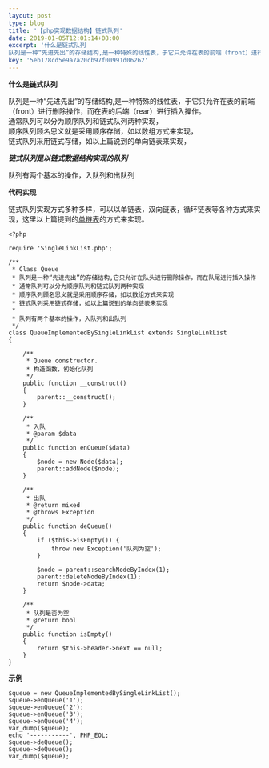 ```yaml
---  
layout: post  
type: blog  
title: '【php实现数据结构】链式队列'  
date: 2019-01-05T12:01:14+08:00  
excerpt: '什么是链式队列
队列是一种“先进先出”的存储结构,是一种特殊的线性表，于它只允许在表的前端（front）进行删除操作，而在表的后端（rear）进行插入操作。通常队列可以分为顺序队列和链式队列两种实现，'  
key: '5eb178cd5e9a7a20cb97f00991d06262'  
---  
```


**什么是链式队列**

队列是一种“先进先出”的存储结构,是一种特殊的线性表，于它只允许在表的前端（front）进行删除操作，而在表的后端（rear）进行插入操作。  
通常队列可以分为顺序队列和链式队列两种实现，  
顺序队列顾名思义就是采用顺序存储，如以数组方式来实现，  
链式队列采用链式存储，如以上篇说到的单向链表来实现，

***链式队列是以链式数据结构实现的队列***

队列有两个基本的操作，入队列和出队列

**代码实现**

链式队列实现方式多种多样，可以以单链表，双向链表，循环链表等各种方式来实现，这里以上篇提到的[单链表](https://segmentfault.com/a/1190000017764793)的方式来实现。

```
<?php

require 'SingleLinkList.php';

/**
 * Class Queue
 * 队列是一种“先进先出”的存储结构,它只允许在队头进行删除操作，而在队尾进行插入操作
 * 通常队列可以分为顺序队列和链式队列两种实现
 * 顺序队列顾名思义就是采用顺序存储，如以数组方式来实现
 * 链式队列采用链式存储，如以上篇说到的单向链表来实现
 *
 * 队列有两个基本的操作，入队列和出队列
 */
class QueueImplementedBySingleLinkList extends SingleLinkList
{

    /**
     * Queue constructor.
     * 构造函数，初始化队列
     */
    public function __construct()
    {
        parent::__construct();
    }

    /**
     * 入队
     * @param $data
     */
    public function enQueue($data)
    {
        $node = new Node($data);
        parent::addNode($node);
    }

    /**
     * 出队
     * @return mixed
     * @throws Exception
     */
    public function deQueue()
    {
        if ($this->isEmpty()) {
            throw new Exception('队列为空');
        }

        $node = parent::searchNodeByIndex(1);
        parent::deleteNodeByIndex(1);
        return $node->data;
    }

    /**
     * 队列是否为空
     * @return bool
     */
    public function isEmpty()
    {
        return $this->header->next == null;
    }
}
```

**示例**

```
$queue = new QueueImplementedBySingleLinkList();
$queue->enQueue('1');
$queue->enQueue('2');
$queue->enQueue('3');
$queue->enQueue('4');
var_dump($queue);
echo '-----------', PHP_EOL;
$queue->deQueue();
$queue->deQueue();
var_dump($queue);
```